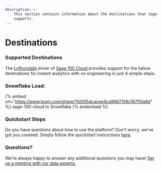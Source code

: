 ```yaml
---
description: >-
    This section contains information about the destinations that Sage 100 Cloud
    supports.
---
```


# Destinations

### Supported Destinations

The [Lyftrondata](https://www.lyftrondata.com/) driver of [Sage 100 Cloud](https://www.lyftrondata.com/integration/sage-100-cloud/) provides support for the below destinations for instant analytics with no engineering in just 4 simple steps.

### Snowflake Load:

{% embed url="https://www.loom.com/share/11d305dcacee4ca9887158c167f5fa8d" %}
sage-100-cloud to Snowflake
{% endembed %}

### Quickstart Steps

Do you have questions about how to use the platform? Don't worry; we've got you covered. Simply follow the quickstart instructions [here](../../../quickstart-steps.md).

### Questions? <a href="#questions" id="questions"></a>

We're always happy to answer any additional questions you may have! [Set up a meeting with our data experts.](https://www.lyftrondata.com/book-a-meeting/)
